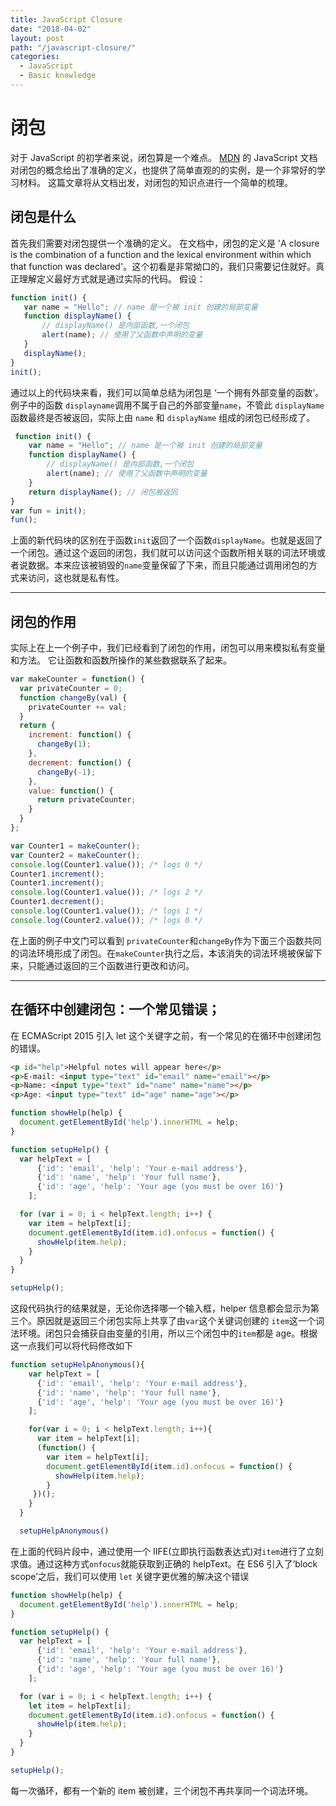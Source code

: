 ```yaml
---
title: JavaScript Closure
date: "2018-04-02"
layout: post
path: "/javascript-closure/"
categories:
  - JavaScript
  - Basic knowledge
---  
```

# 闭包

对于 JavaScript 的初学者来说，闭包算是一个难点。 [MDN](https://developer.mozilla.org/en-US/docs/Web/JavaScript/Closures) 的 JavaScript 文档对闭包的概念给出了准确的定义，也提供了简单直观的的实例，是一个非常好的学习材料。 这篇文章将从文档出发，对闭包的知识点进行一个简单的梳理。
<!--more-->
  
## 闭包是什么       
首先我们需要对闭包提供一个准确的定义。 在文档中，闭包的定义是 'A closure is the combination of a function and the lexical environment within which that function was declared'。这个初看是非常拗口的，我们只需要记住就好。真正理解定义最好方式就是通过实际的代码。 假设：
 ```js
 function init() {
    var name = "Hello"; // name 是一个被 init 创建的局部变量
    function displayName() { 
        // displayName() 是内部函数,一个闭包
        alert(name); // 使用了父函数中声明的变量
    }
    displayName(); 
}
init();
```  
通过以上的代码块来看，我们可以简单总结为闭包是 ‘一个拥有外部变量的函数’。 例子中的函数 `displayname`调用不属于自己的外部变量`name`，不管此 `displayName` 函数最终是否被返回，实际上由 `name` 和 `displayName` 组成的闭包已经形成了。  
```js
 function init() {
    var name = "Hello"; // name 是一个被 init 创建的局部变量
    function displayName() { 
        // displayName() 是内部函数,一个闭包
        alert(name); // 使用了父函数中声明的变量
    }
    return displayName(); // 闭包被返回
}
var fun = init();
fun();
```     
上面的新代码块的区别在于函数`init`返回了一个函数`displayName`。也就是返回了一个闭包。通过这个返回的闭包，我们就可以访问这个函数所相关联的词法环境或者说数据。本来应该被销毁的`name`变量保留了下来，而且只能通过调用闭包的方式来访问，这也就是私有性。 

---
## 闭包的作用  
实际上在上一个例子中，我们已经看到了闭包的作用，闭包可以用来模拟私有变量和方法。 它让函数和函数所操作的某些数据联系了起来。
```js
var makeCounter = function() {
  var privateCounter = 0;
  function changeBy(val) {
    privateCounter += val;
  }
  return {
    increment: function() {
      changeBy(1);
    },
    decrement: function() {
      changeBy(-1);
    },
    value: function() {
      return privateCounter;
    }
  }  
};

var Counter1 = makeCounter();
var Counter2 = makeCounter();
console.log(Counter1.value()); /* logs 0 */
Counter1.increment();
Counter1.increment();
console.log(Counter1.value()); /* logs 2 */
Counter1.decrement();
console.log(Counter1.value()); /* logs 1 */
console.log(Counter2.value()); /* logs 0 */
```     
在上面的例子中文门可以看到 `privateCounter`和`changeBy`作为下面三个函数共同的词法环境形成了闭包。在`makeCounter`执行之后，本该消失的词法环境被保留下来，只能通过返回的三个函数进行更改和访问。

---
## 在循环中创建闭包：一个常见错误；
在 ECMAScript 2015 引入 let 这个关键字之前，有一个常见的在循环中创建闭包的错误。
```html
<p id="help">Helpful notes will appear here</p>
<p>E-mail: <input type="text" id="email" name="email"></p>
<p>Name: <input type="text" id="name" name="name"></p>
<p>Age: <input type="text" id="age" name="age"></p>
``` 

```js
function showHelp(help) {
  document.getElementById('help').innerHTML = help;
}

function setupHelp() {
  var helpText = [
      {'id': 'email', 'help': 'Your e-mail address'},
      {'id': 'name', 'help': 'Your full name'},
      {'id': 'age', 'help': 'Your age (you must be over 16)'}
    ];

  for (var i = 0; i < helpText.length; i++) {
    var item = helpText[i];
    document.getElementById(item.id).onfocus = function() {
      showHelp(item.help);
    }
  }
}

setupHelp();
``` 
这段代码执行的结果就是，无论你选择哪一个输入框，helper 信息都会显示为第三个。原因就是返回三个闭包实际上共享了由`var`这个关键词创建的 `item`这一个词法环境。闭包只会捕获自由变量的引用，所以三个闭包中的`item`都是 age。根据这一点我们可以将代码修改如下


```js
function setupHelpAnonymous(){
    var helpText = [
      {'id': 'email', 'help': 'Your e-mail address'},
      {'id': 'name', 'help': 'Your full name'},
      {'id': 'age', 'help': 'Your age (you must be over 16)'}
    ];

    for(var i = 0; i < helpText.length; i++){
      var item = helpText[i];
      (function() {
        var item = helpText[i];
        document.getElementById(item.id).onfocus = function() {
          showHelp(item.help);
        }
     })();
    }
  }

  setupHelpAnonymous()
  ```   
在上面的代码片段中，通过使用一个 IIFE(立即执行函数表达式)对`item`进行了立刻求值。通过这种方式`onfocus`就能获取到正确的 helpText。在 ES6 引入了‘block scope’之后，我们可以使用 `let` 关键字更优雅的解决这个错误
```js
function showHelp(help) {
  document.getElementById('help').innerHTML = help;
}

function setupHelp() {
  var helpText = [
      {'id': 'email', 'help': 'Your e-mail address'},
      {'id': 'name', 'help': 'Your full name'},
      {'id': 'age', 'help': 'Your age (you must be over 16)'}
    ];

  for (var i = 0; i < helpText.length; i++) {
    let item = helpText[i];
    document.getElementById(item.id).onfocus = function() {
      showHelp(item.help);
    }
  }
}

setupHelp();
```  
每一次循环，都有一个新的 item 被创建，三个闭包不再共享同一个词法环境。